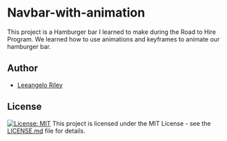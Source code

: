 # Navbar-with-animation
This project is a Hamburger bar I learned to make during the Road to Hire Program. We learned how to use animations and keyframes to animate our hamburger bar.

## Author 
- [Leeangelo Riley](https://github.com/LeCoding-tech)

## License
[![License: MIT](https://img.shields.io/badge/License-MIT-yellow.svg)](https://opensource.org/licenses/MIT)   This project is licensed under the MIT License - see the [LICENSE.md](https://github.com/LeCoding-tech/Navbar-with-animation/blob/master/LICENSE) file for details.
